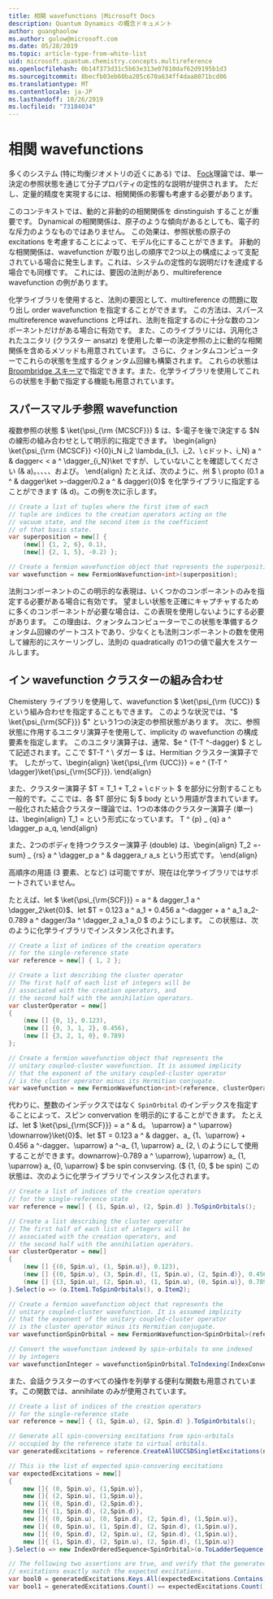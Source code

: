 ```yaml
---
title: 相関 wavefunctions |Microsoft Docs
description: Quantum Dynamics の概念ドキュメント
author: guanghaolow
ms.author: gulow@microsoft.com
ms.date: 05/28/2019
ms.topic: article-type-from-white-list
uid: microsoft.quantum.chemistry.concepts.multireference
ms.openlocfilehash: 0b14f373d31c5b63e313e07810daf62d9195b1d3
ms.sourcegitcommit: 8becfb03eb60ba205c670a634ff4daa8071bcd06
ms.translationtype: MT
ms.contentlocale: ja-JP
ms.lasthandoff: 10/26/2019
ms.locfileid: "73184034"
---
```

# <a name="correlated-wavefunctions"></a>相関 wavefunctions

多くのシステム (特に均衡ジオメトリの近くにある) では、 [Fock](xref:microsoft.quantum.chemistry.concepts.hartreefock)理論では、単一決定の参照状態を通じて分子プロパティの定性的な説明が提供されます。 ただし、定量的精度を実現するには、相関関係の影響も考慮する必要があります。 

このコンテキストでは、動的と非動的の相関関係を dinstinguish することが重要です。
Dynamical の相関関係は、原子のような傾向があるとしても、電子的な斥力のようなものではありません。 この効果は、参照状態の原子の excitations を考慮することによって、モデル化にすることができます。 非動的な相関関係は、wavefunction が取り出しの順序で2つ以上の構成によって支配されている場合に発生します。これは、システムの定性的な説明だけを達成する場合でも同様です。
これには、要因の法則があり、multireference wavefunction の例があります。

化学ライブラリを使用すると、法則の要因として、multireference の問題に取り出し order wavefunction を指定することができます。 この方法は、スパース multireference wavefunctions と呼ばれ、法則を指定するのに十分な数のコンポーネントだけがある場合に有効です。 また、このライブラリには、汎用化されたユニタリ (クラスター ansatz) を使用した単一の決定参照の上に動的な相関関係を含めるメソッドも用意されています。 さらに、クォンタムコンピューターでこれらの状態を生成するクォンタム回線も構築されます。 これらの状態は[Broombridge スキーマ](xref:microsoft.quantum.libraries.chemistry.schema.broombridge)で指定できます。また、化学ライブラリを使用してこれらの状態を手動で指定する機能も用意されています。

## <a name="sparse-multi-reference-wavefunction"></a>スパースマルチ参照 wavefunction
複数参照の状態 $ \ket{\psi_{\rm {MCSCF}}} $ は、$-電子を後で決定する $N の線形の組み合わせとして明示的に指定できます。
\begin{align} \ket{\psi_{\rm {MCSCF}} <}{0}i_N i_2 \lambda_{i_1、i_2、\ cドット、i_N} a ^ & dagger< < a ^ \dagger_{i_N}\ket ですが、していないことを確認してください (& a)。、、、、および。
\end{align} たとえば、次のように、州 $ \ propto (0.1 a ^ & dagger\ket >-dagger/0.2 a ^ & dagger){0}$ を化学ライブラリに指定することができます (& d)。この例を次に示します。
```csharp
// Create a list of tuples where the first item of each 
// tuple are indices to the creation operators acting on the
// vacuum state, and the second item is the coefficient
// of that basis state.
var superposition = new[] {
    (new[] {1, 2, 6}, 0.1),
    (new[] {2, 1, 5}, -0.2) };

// Create a fermion wavefunction object that represents the superposition.
var wavefunction = new FermionWavefunction<int>(superposition);
```
法則コンポーネントのこの明示的な表現は、いくつかのコンポーネントのみを指定する必要がある場合に有効です。 望ましい状態を正確にキャプチャするために多くのコンポーネントが必要な場合は、この表現を使用しないようにする必要があります。 この理由は、クォンタムコンピューターでこの状態を準備するクォンタム回線のゲートコストであり、少なくとも法則コンポーネントの数を使用して線形的にスケーリングし、法則の quadratically の1つの値で最大をスケールします。

## <a name="unitary-coupled-cluster-wavefunction"></a>イン wavefunction クラスターの組み合わせ
Chemistery ライブラリを使用して、wavefunction $ \ket{\psi_{\rm {UCC}} $ という組み合わせを指定することもできます。 このような状況では、"$ \ket{\psi_{\rm{SCF}}} $" という1つの決定の参照状態があります。 次に、参照状態に作用するユニタリ演算子を使用して、implicity の wavefunction の構成要素を指定します。
このユニタリ演算子は、通常、$e ^ {T-T ^-dagger} $ として記述されます。ここで $T-T ^ \ ダガー $ は、Hermitian クラスター演算子です。 したがって、\begin{align} \ket{\psi_{\rm {UCC}}} = e ^ {T-T ^ \dagger}\ket{\psi_{\rm{SCF}}}.
\end{align}

また、クラスター演算子 $T = T_1 + T_2 + \ cドット $ を部分に分割することも一般的です。ここでは、各 $T 部分に $j $ body という用語が含まれています。 一般化された結合クラスター理論では、1つの本体のクラスター演算子 (単一) は、\begin{align} T_1 = という形式になっています。 T ^ {p} _ {q} a ^ \dagger_p a_q, \end{align}

また、2つのボディを持つクラスター演算子 (double) は、\begin{align} T_2 =-sum} _ {rs} a ^ \dagger_p a ^ & daggera_r a_s という形式です。
\end{align}

高順序の用語 (3 要素、となど) は可能ですが、現在は化学ライブラリではサポートされていません。

たとえば、let $ \ket{\psi_{\rm{SCF}}} = a ^ & dagger_1 a ^ \dagger_2\ket{0}$、let $T = 0.123 a ^ a_1 + 0.456 a ^-dagger + a ^ a_1 a_2-0.789 a ^ dagger/3a ^ \dagger_2 a_1 a_0 $ のようにします。 この状態は、次のように化学ライブラリでインスタンス化されます。
```csharp
// Create a list of indices of the creation operators
// for the single-reference state
var reference = new[] { 1, 2 };

// Create a list describing the cluster operator
// The first half of each list of integers will be
// associated with the creation operators, and
// the second half with the annihilation operators.
var clusterOperator = new[]
{
    (new [] {0, 1}, 0.123),
    (new [] {0, 3, 1, 2}, 0.456),
    (new [] {3, 2, 1, 0}, 0.789)
};

// Create a fermion wavefunction object that represents the 
// unitary coupled-cluster wavefunction. It is assumed implicity
// that the exponent of the unitary coupled-cluster operator
// is the cluster operator minus its Hermitian conjugate.
var wavefunction = new FermionWavefunction<int>(reference, clusterOperator);
```

代わりに、整数のインデックスではなく `SpinOrbital` のインデックスを指定することによって、スピン convervation を明示的にすることができます。 たとえば、let $ \ket{\psi_{\rm{SCF}}} = a ^ & d。 \uparrow} a ^ \uparrow} \downarrow}\ket{0}$、let $T = 0.123 a ^ & dagger、a_ {1、\uparrow} + 0.456 a ^-dagger、\uparrow} a ^-a_ {1, \uparrow} a_ {2, \ のようにして使用することができます。downarrow}-0.789 a ^ \uparrow}, \uparrow} a_ {1, \uparrow} a_ {0, \uparrow} $ be spin convserving. ($ {1, {0, $ be spin) この状態は、次のように化学ライブラリでインスタンス化されます。
```csharp
// Create a list of indices of the creation operators
// for the single-reference state
var reference = new[] { (1, Spin.u), (2, Spin.d) }.ToSpinOrbitals();

// Create a list describing the cluster operator
// The first half of each list of integers will be
// associated with the creation operators, and
// the second half with the annihilation operators.
var clusterOperator = new[]
{
    (new [] {(0, Spin.u), (1, Spin.u)}, 0.123),
    (new [] {(0, Spin.u), (3, Spin.d), (1, Spin.u), (2, Spin.d)}, 0.456),
    (new [] {(3, Spin.u), (2, Spin.u), (1, Spin.u), (0, Spin.u)}, 0.789)
}.Select(o => (o.Item1.ToSpinOrbitals(), o.Item2);

// Create a fermion wavefunction object that represents the 
// unitary coupled-cluster wavefunction. It is assumed implicity
// that the exponent of the unitary coupled-cluster operator
// is the cluster operator minus its Hermitian conjugate.
var wavefunctionSpinOrbital = new FermionWavefunction<SpinOrbital>(reference, clusterOperator);

// Convert the wavefunction indexed by spin-orbitals to one indexed
// by integers
var wavefunctionInteger = wavefunctionSpinOrbital.ToIndexing(IndexConvention.UpDown);
```

また、会話クラスターのすべての操作を列挙する便利な関数も用意されています。この関数では、annihilate のみが使用されています。
```csharp
// Create a list of indices of the creation operators
// for the single-reference state
var reference = new[] { (1, Spin.u), (2, Spin.d) }.ToSpinOrbitals();

// Generate all spin-conversing excitations from spin-orbitals 
// occupied by the reference state to virtual orbitals.
var generatedExcitations = reference.CreateAllUCCSDSingletExcitations(nOrbitals: 3).Excitations;

// This is the list of expected spin-consvering excitations
var expectedExcitations = new[]
{
    new []{ (0, Spin.u), (1,Spin.u)},
    new []{ (2, Spin.u), (1,Spin.u)},
    new []{ (0, Spin.d), (2,Spin.d)},
    new []{ (1, Spin.d), (2,Spin.d)},
    new []{ (0, Spin.u), (0, Spin.d), (2, Spin.d), (1,Spin.u)},
    new []{ (0, Spin.u), (1, Spin.d), (2, Spin.d), (1,Spin.u)},
    new []{ (0, Spin.d), (2, Spin.u), (2, Spin.d), (1,Spin.u)},
    new []{ (1, Spin.d), (2, Spin.u), (2, Spin.d), (1,Spin.u)}
}.Select(o => new IndexOrderedSequence<SpinOrbital>(o.ToLadderSequence()));

// The following two assertions are true, and verify that the generated 
// excitations exactly match the expected excitations.
var bool0 = generatedExcitations.Keys.All(expectedExcitations.Contains);
var bool1 = generatedExcitations.Count() == expectedExcitations.Count();
```
